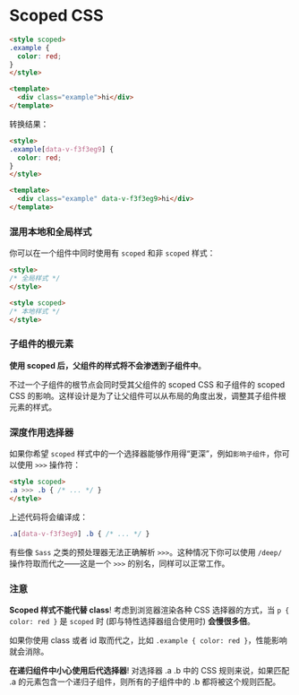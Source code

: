 # Scoped CSS

```html
<style scoped>
.example {
  color: red;
}
</style>

<template>
  <div class="example">hi</div>
</template>
```

转换结果：

```html
<style>
.example[data-v-f3f3eg9] {
  color: red;
}
</style>

<template>
  <div class="example" data-v-f3f3eg9>hi</div>
</template>
```

### 混用本地和全局样式

你可以在一个组件中同时使用有 `scoped` 和非 `scoped` 样式：

```html
<style>
/* 全局样式 */
</style>

<style scoped>
/* 本地样式 */
</style>
```

### 子组件的根元素

**使用 scoped 后，父组件的样式将不会渗透到子组件中**。

不过一个子组件的根节点会同时受其父组件的 scoped CSS 和子组件的 scoped CSS 的影响。这样设计是为了让父组件可以从布局的角度出发，调整其子组件根元素的样式。

### 深度作用选择器

如果你希望 `scoped` 样式中的一个选择器能够作用得“更深”，例如`影响子组件`，你可以使用 `>>>` 操作符：

```HTML
<style scoped>
.a >>> .b { /* ... */ }
</style>
```

上述代码将会编译成：

```CSS
.a[data-v-f3f3eg9] .b { /* ... */ }
```

有些像 `Sass` 之类的预处理器无法正确解析 `>>>`。这种情况下你可以使用 `/deep/` 操作符取而代之——这是一个 `>>>` 的别名，同样可以正常工作。

### 注意

**Scoped 样式不能代替 class**! 考虑到浏览器渲染各种 CSS 选择器的方式，当 `p { color: red }` 是 `scoped` 时 (即与特性选择器组合使用时) **会慢很多倍**。

如果你使用 class 或者 id 取而代之，比如 `.example { color: red }`，性能影响就会消除。

**在递归组件中小心使用后代选择器**! 对选择器 .a .b 中的 CSS 规则来说，如果匹配 .a 的元素包含一个递归子组件，则所有的子组件中的 .b 都将被这个规则匹配。